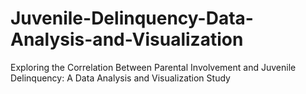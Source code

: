 # Juvenile-Delinquency-Data-Analysis-and-Visualization
Exploring the Correlation Between Parental Involvement and Juvenile Delinquency: A Data Analysis and Visualization Study
